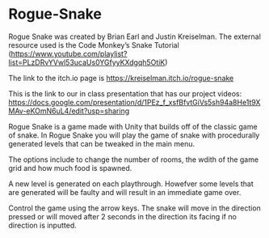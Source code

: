 # Rogue-Snake
Rogue Snake was created by Brian Earl and Justin Kreiselman. 
The external resource used is the Code Monkey’s Snake Tutorial (https://www.youtube.com/playlist?list=PLzDRvYVwl53ucaUs0YGfyyKXdgqh5OtiK) 

The link to the itch.io page is https://kreiselman.itch.io/rogue-snake

This is the link to our in class presentation that has our project videos: https://docs.google.com/presentation/d/1PEz_f_xsfBfvtGiVs5sh94a8He1t9XMAv-eKOmN6uL4/edit?usp=sharing 


Rogue Snake is a game made with Unity that builds off of the classic game of snake. In Rogue Snake you will play the game of snake 
with procedurally generated levels that can be tweaked in the main menu.

The options include to change the number of rooms, the wdith of the game grid and how much food is spawned. 

A new level is generated on each playthrough. Howefver some levels that are generated will be faulty and will result in an immediate game over.

Control the game using the arrow keys. The snake will move in the direction pressed or will moved after 2 seconds in the direction its facing if no direction is inputted.
